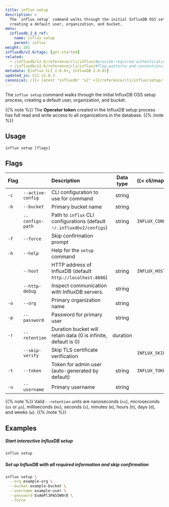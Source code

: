 ```yaml
---
title: influx setup
description: >
  The `influx setup` command walks through the initial InfluxDB OSS setup process,
  creating a default user, organization, and bucket.
menu:
  influxdb_2_6_ref:
    name: influx setup
    parent: influx
weight: 101
influxdb/v2.6/tags: [get-started]
related:
  - /influxdb/v2.6/reference/cli/influx/#provide-required-authentication-credentials, influx CLI—Provide required authentication credentials
  - /influxdb/v2.6/reference/cli/influx/#flag-patterns-and-conventions, influx CLI—Flag patterns and conventions
metadata: [influx CLI 2.0.0+, InfluxDB 2.0.0+]
updated_in: CLI v2.0.3
canonical: /{{< latest "influxdb" "v2" >}}/reference/cli/influx/setup/
---
```


The `influx setup` command walks through the initial InfluxDB OSS setup process,
creating a default user, organization, and bucket.

{{% note %}}
The **Operator token** created in the InfluxDB setup process has full read and write
access to all organizations in the database.
{{% /note %}}

## Usage
```
influx setup [flags]
```

## Flags
| Flag |                   | Description                                                           | Data type | {{< cli/mapped >}}    |
|:-----|:------------------|:----------------------------------------------------------------------|:---------:|:----------------------|
| `-c` | `--active-config` | CLI configuration to use for command                                  | string    |                       |
| `-b` | `--bucket`        | Primary bucket name                                                   | string    |                       |
|      | `--configs-path`  | Path to `influx` CLI configurations (default `~/.influxdbv2/configs`) | string    | `INFLUX_CONFIGS_PATH` |
| `-f` | `--force`         | Skip confirmation prompt                                              |           |                       |
| `-h` | `--help`          | Help for the `setup` command                                          |           |                       |
|      | `--host`          | HTTP address of InfluxDB (default `http://localhost:8086`)            | string    | `INFLUX_HOST`         |
|      | `--http-debug`    | Inspect communication with InfluxDB servers.                          | string    |                       |
| `-o` | `--org`           | Primary organization name                                             | string    |                       |
| `-p` | `--password`      | Password for primary user                                             | string    |                       |
| `-r` | `--retention`     | Duration bucket will retain data (0 is infinite, default is 0)        | duration  |                       |
|      | `--skip-verify`   | Skip TLS certificate verification                                     |           | `INFLUX_SKIP_VERIFY`  |
| `-t` | `--token`         | Token for admin user (auto-generated by default)                      | string    | `INFLUX_TOKEN`        |
| `-u` | `--username`      | Primary username                                                      | string    |                       |

{{% note %}}
Valid `--retention` units are nanoseconds (`ns`), microseconds (`us` or `µs`),
milliseconds (`ms`), seconds (`s`), minutes (`m`), hours (`h`), days (`d`), and weeks (`w`).
{{% /note %}}

## Examples

##### Start interactive InfluxDB setup
```sh
influx setup
```

##### Set up InfluxDB with all required information and skip confirmation
```sh
influx setup \
  --org example-org \
  --bucket example-bucket \
  --username example-user \
  --password ExAmPl3PA55W0rD \
  --force  
```
